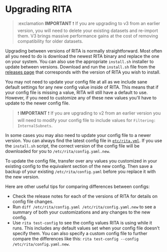 # Upgrading RITA

> :exclamation **IMPORTANT** :exclamation:
> If you are upgrading to v3 from an earlier version, you will need to delete your existing datasets and re-import them. V3 brings massive performance gains at the cost of removing compatibility for older datasets. 

Upgrading between versions of RITA is normally straightforward. Most often all you need to do is download the newest RITA binary and replace the one on your system. You can also use the appropriate `install.sh` installer to update between versions. Download and run the `install.sh` file from the [releases page](https://github.com/activecm/rita/releases) that corresponds with the version of RITA you wish to install.

You may not need to update your config file at all as we include sane default settings for any new config value inside of RITA. This means that if your config file is missing a value, RITA will still have a default to use. However, if you need to customize any of these new values you'll have to update to the newer config file.

> :exclamation: **IMPORTANT** :exclamation:
> If you are upgrading to v2 from an earlier version you will need to modify your config file to include values for `Filtering: InternalSubnets`.

In some cases you may also need to update your config file to a newer version. You can always find the latest config file in [`etc/rita.yml`](https://github.com/activecm/rita/blob/master/etc/rita.yaml). If you use the `install.sh` script, the correct version of the config file will be downloaded for you to `/etc/rita/config.yaml.new`.

To update the config file, transfer over any values you customized in your existing config to the equivalent section of the new config. Then save a backup of your existing `/etc/rita/config.yaml` before you replace it with the new version.

Here are other useful tips for comparing differences between configs:
* Check the release notes for each of the versions of RITA for details on config file changes.
* Run `diff /etc/rita/config.yaml /etc/rita/config.yaml.new` to see a summary of both your customizations and any changes to the new config.
* Use `rita test-config` to see the config values RITA is using while it runs. This includes any default values set when your config file doesn't specify them. You can also specify a custom config file to further compare the differences like this: `rita test-config --config /etc/rita/config.yaml.new`. 